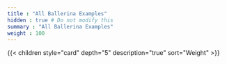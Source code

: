 ```yaml
---
title : "All Ballerina Examples"
hidden : true # Do not modify this
summary : "All Ballerina Examples"
weight : 100
---
```


{{< children style="card" depth="5" description="true" sort="Weight" >}}
